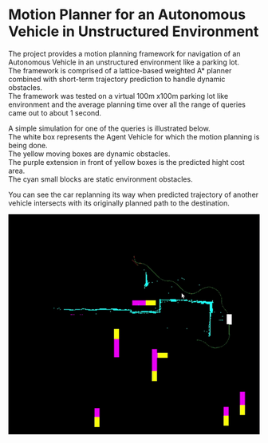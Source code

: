 # Motion Planner for an Autonomous Vehicle in Unstructured Environment
The project provides a motion planning framework for navigation of an Autonomous Vehicle in an unstructured environment like a parking lot.</br>
The framework is comprised of a lattice-based weighted A* planner combined with short-term trajectory prediction to handle dynamic obstacles. </br>
The framework was tested on a virtual 100m x100m parking lot like environment and the average planning time over all the range of queries came out to about 1 second.</br>

A simple simulation for one of the queries is illustrated below. </br>
The white box represents the Agent Vehicle for which the motion planning is being done. </br>
The yellow moving boxes are dynamic obstacles. </br>
The purple extension in front of yellow boxes is the predicted hight cost area.</br>
The cyan small blocks are static environment obstacles. 

You can see the car replanning its way when predicted trajectory of another vehicle intersects with its originally planned path to the destination.


   ![](planner.gif)
